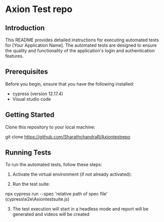 # Axion Test repo
## Introduction

This README provides detailed instructions for executing automated tests for [Your Application Name]. The automated tests are designed to ensure the quality and functionality of the application's login and authentication features.

## Prerequisites

Before you begin, ensure that you have the following installed:

- cypress (version 12.17.4)
- Visual studio code

## Getting Started

Clone this repository to your local machine:

git clone https://github.com/SharathchandraR/Axiontestrepo

## Running Tests

To run the automated tests, follow these steps:

1. Activate the virtual environment (if not already activated):

2. Run the test suite:

npx cypress run --spec 'relative path of spec file' (cypress\e2e\Axiontestsuite.js)

3. The test execution will start in a headless mode and report will be generated and videos will be created



